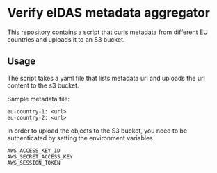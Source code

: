 # Verify eIDAS metadata aggregator

This repository contains a script that curls metadata from different EU countries and uploads it to an S3 bucket.

## Usage

The script takes a yaml file that lists metadata url and uploads the url content to the s3 bucket.

Sample metadata file:
```
eu-country-1: <url>
eu-country-2: <url>
```

In order to upload the objects to the S3 bucket, you need to be authenticated by setting the environment variables 
```
AWS_ACCESS_KEY_ID
AWS_SECRET_ACCESS_KEY
AWS_SESSION_TOKEN
```
